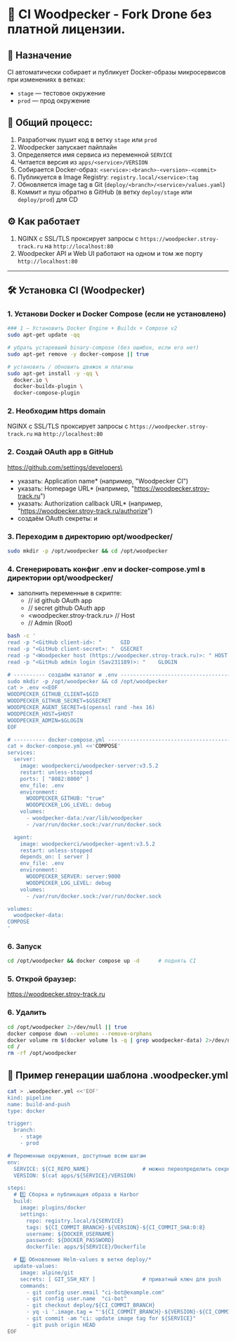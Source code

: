 # 🚀 CI Woodpecker - Fork Drone без платной лицензии.

## 📌 Назначение

CI автоматически собирает и публикует Docker-образы микросервисов при изменениях в ветках:

- `stage` — тестовое окружение
- `prod` — прод окружение

## 🔄 Общий процесс:

1. Разработчик пушит код в ветку `stage` или `prod`
2. Woodpecker запускает пайплайн
3. Определяется имя сервиса из переменной `SERVICE`
4. Читается версия из `apps/<service>/VERSION`
5. Собирается Docker-образ: `<service>:<branch>-<version>-<commit>`
6. Публикуется в Image Registry: `registry.local/<service>:tag`
7. Обновляется image tag в Git (`deploy/<branch>/<service>/values.yaml`)
8. Коммит и пуш обратно в GitHub (в ветку `deploy/stage` или `deploy/prod`) для CD

## ⚙️ Как работает
1. NGINX с SSL/TLS проксирует запросы с `https://woodpecker.stroy-track.ru` на `http://localhost:80`
2. Woodpecker API и Web UI работают на одном и том же порту `http://localhost:80`

---

## 🛠️ Установка CI (Woodpecker)

### 1. Установи Docker и Docker Compose (если не установлено)
```bash
### 1 — Установить Docker Engine + Buildx + Compose v2
sudo apt-get update -qq

# убрать устаревший binary‑compose (без ошибок, если его нет)
sudo apt-get remove -y docker-compose || true

# установить / обновить движок и плагины
sudo apt-get install -y -qq \
  docker.io \
  docker-buildx-plugin \
  docker-compose-plugin
```

### 2. Необходим https domain
NGINX с SSL/TLS проксирует запросы с `https://woodpecker.stroy-track.ru` на `http://localhost:80`

### 2. Создай OAuth app в GitHub
https://github.com/settings/developers\
- указать: Application name* (например, "Woodpecker CI")
- указать: Homepage URL* (например, "https://woodpecker.stroy-track.ru")
- указать: Authorization callback URL* (например, "https://woodpecker.stroy-track.ru/authorize")
- создаём OAuth секреты: <github-client-id> и <github-client-secret>

### 3. Переходим в директорию opt/woodpecker/
```bash
sudo mkdir -p /opt/woodpecker && cd /opt/woodpecker
```

### 4. Сгенерировать конфиг .env и docker-compose.yml в директории opt/woodpecker/
- заполнить переменные в скрипте: 
    - <github-client-id> // id github OAuth app
    - <github-client-secret> // secret github OAuth app
    - <woodpecker.stroy-track.ru> // Host
    - <github-admin-login> // Admin (Root)
```bash
bash -c '
read -p "<GitHub client‑id>: "      GID
read -p "<GitHub client‑secret>: "  GSECRET
read -p "<Woodpecker host (https://woodpecker.stroy-track.ru)>: " HOST
read -p "<GitHub admin login (Sav231189)>: "    GLOGIN

# ---------- создаём каталог и .env --------------------------------------
sudo mkdir -p /opt/woodpecker && cd /opt/woodpecker
cat > .env <<EOF
WOODPECKER_GITHUB_CLIENT=$GID
WOODPECKER_GITHUB_SECRET=$GSECRET
WOODPECKER_AGENT_SECRET=$(openssl rand -hex 16)
WOODPECKER_HOST=$HOST
WOODPECKER_ADMIN=$GLOGIN
EOF

# ---------- docker‑compose.yml ------------------------------------------
cat > docker-compose.yml <<'COMPOSE'
services:
  server:
    image: woodpeckerci/woodpecker-server:v3.5.2
    restart: unless-stopped
    ports: [ "8082:8000" ]
    env_file: .env
    environment:
      WOODPECKER_GITHUB: "true"
      WOODPECKER_LOG_LEVEL: debug
    volumes:
      - woodpecker-data:/var/lib/woodpecker
      - /var/run/docker.sock:/var/run/docker.sock

  agent:
    image: woodpeckerci/woodpecker-agent:v3.5.2
    restart: unless-stopped
    depends_on: [ server ]
    env_file: .env
    environment:
      WOODPECKER_SERVER: server:9000
      WOODPECKER_LOG_LEVEL: debug
    volumes:
      - /var/run/docker.sock:/var/run/docker.sock

volumes:
  woodpecker-data:
COMPOSE
'
```

### 6. Запуск 
```bash
cd /opt/woodpecker && docker compose up -d      # поднять CI
```

### 5. Открой браузер:
https://woodpecker.stroy-track.ru

### 6. Удалить
```bash
cd /opt/woodpecker 2>/dev/null || true
docker compose down --volumes --remove-orphans
docker volume rm $(docker volume ls -q | grep woodpecker-data) 2>/dev/null || true
cd /
rm -rf /opt/woodpecker
```

## 📎 Пример генерации шаблона .woodpecker.yml
```bash
cat > .woodpecker.yml <<'EOF'
kind: pipeline
name: build-and-push
type: docker

trigger:
  branch:
    - stage
    - prod

# Переменные окружения, доступные всем шагам
env:
  SERVICE: ${CI_REPO_NAME}                 # можно переопределить секретом SERVICE
  VERSION: $(cat apps/${SERVICE}/VERSION)

steps:
  # 1️⃣ Сборка и публикация образа в Harbor
  build:
    image: plugins/docker
    settings:
      repo: registry.local/${SERVICE}
      tags: ${CI_COMMIT_BRANCH}-${VERSION}-${CI_COMMIT_SHA:0:8}
      username: ${DOCKER_USERNAME}
      password: ${DOCKER_PASSWORD}
      dockerfile: apps/${SERVICE}/Dockerfile

  # 2️⃣ Обновление Helm‑values в ветке deploy/*
  update-values:
    image: alpine/git
    secrets: [ GIT_SSH_KEY ]               # приватный ключ для push
    commands:
      - git config user.email "ci-bot@example.com"
      - git config user.name  "ci-bot"
      - git checkout deploy/${CI_COMMIT_BRANCH}
      - yq -i '.image.tag = "'${CI_COMMIT_BRANCH}-${VERSION}-${CI_COMMIT_SHA:0:8}'"' deploy/${CI_COMMIT_BRANCH}/${SERVICE}/values.yaml
      - git commit -am "ci: update image tag for ${SERVICE}"
      - git push origin HEAD
EOF
```